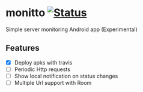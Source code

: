 # monitto [![Status](https://travis-ci.org/faruktoptas/monitto.svg?branch=master)](https://travis-ci.org/faruktoptas/monitto)
Simple server monitoring Android app (Experimental)

## Features
- [x] Deploy apks with travis
- [ ] Periodic Http requests
- [ ] Show local notification on status changes
- [ ] Multiple Url support with Room